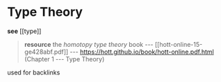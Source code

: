 # Type Theory

**see** [[type]]

> **resource** the _homotopy type theory_ book --- [[hott-online-15-ge428abf.pdf]] --- <https://hott.github.io/book/hott-online.pdf.html> (Chapter 1 --- Type Theory)

used for backlinks

